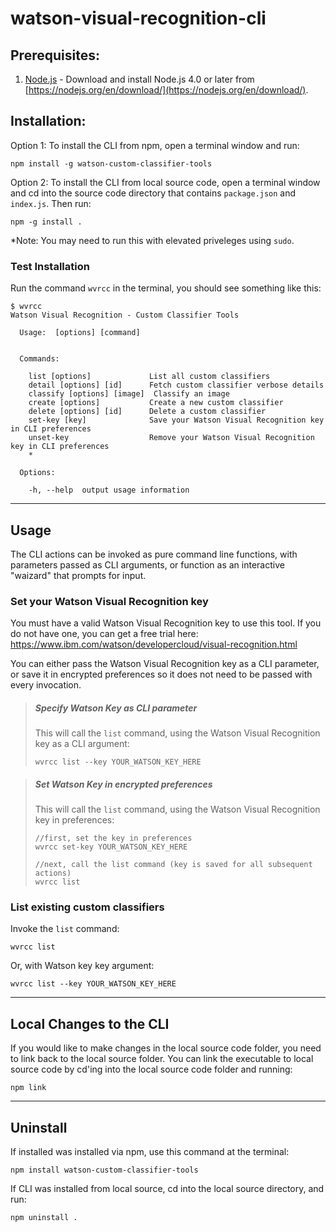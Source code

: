 # watson-visual-recognition-cli

## Prerequisites:

1. [Node.js](https://nodejs.org/en/download/) - Download and install Node.js 4.0 or later from [https://nodejs.org/en/download/](https://nodejs.org/en/download/).

## Installation:

Option 1: To install the CLI from npm, open a terminal window and run:

```
npm install -g watson-custom-classifier-tools
```


Option 2: To install the CLI from local source code, open a terminal window and cd into the source code directory that contains `package.json` and `index.js`.  Then run:

```
npm -g install .
```

*Note: You may need to run this with elevated priveleges using `sudo`.

### Test Installation

Run the command `wvrcc` in the terminal, you should see something like this:

```
$ wvrcc
Watson Visual Recognition - Custom Classifier Tools

  Usage:  [options] [command]


  Commands:

    list [options]             List all custom classifiers
    detail [options] [id]      Fetch custom classifier verbose details
    classify [options] [image]  Classify an image
    create [options]           Create a new custom classifier
    delete [options] [id]      Delete a custom classifier
    set-key [key]              Save your Watson Visual Recognition key in CLI preferences
    unset-key                  Remove your Watson Visual Recognition key in CLI preferences
    *

  Options:

    -h, --help  output usage information

```
-----------------

## Usage

The CLI actions can be invoked as pure command line functions, with parameters passed as CLI arguments, or function as an interactive "waizard" that prompts for input.

### Set your Watson Visual Recognition key

You must have a valid Watson Visual Recognition key to use this tool.  If you do not have one, you can get a free trial here: https://www.ibm.com/watson/developercloud/visual-recognition.html

You can either pass the Watson Visual Recognition key as a CLI parameter, or save it in encrypted preferences so it does not need to be passed with every invocation.

> ##### Specify Watson Key as CLI parameter
> This will call the `list` command, using the Watson Visual Recognition key as a CLI argument:
> 
> ```
> wvrcc list --key YOUR_WATSON_KEY_HERE
> ```

> ##### Set Watson Key in encrypted preferences
> This will call the `list` command, using the Watson Visual Recognition key in preferences:
> 
> ```
> //first, set the key in preferences
> wvrcc set-key YOUR_WATSON_KEY_HERE
> 
> //next, call the list command (key is saved for all subsequent actions) 
> wvrcc list
> ```


### List existing custom classifiers

Invoke the `list` command:

```
wvrcc list
```

Or, with Watson key key argument:

```
wvrcc list --key YOUR_WATSON_KEY_HERE
```


-----------------

## Local Changes to the CLI

If you would like to make changes in the local source code folder, you need to link back to the local source folder.   You can link the executable to local source code by cd'ing into the local source code folder and running:

```
npm link
```
-----------------

## Uninstall

If installed was installed via npm, use this command at the terminal:

```
npm install watson-custom-classifier-tools
```

If CLI was installed from local source, cd into the local source directory, and run:

```
npm uninstall .
```

